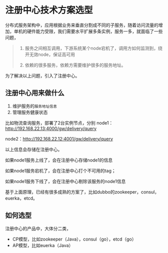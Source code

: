 # 注册中心技术方案选型

分布式服务架构中，应用根据业务来垂直分割成不同的子服务，随着访问流量的增加，单机的硬件能力受限，我们需要水平扩展多条实例，服务一多，就面临了一些问题，

>1. 服务之间相互调用，下游系统某个node宕机了，调用方如何监测到，绕开无效node，保证高可用
>
>2. 依赖的很多服务，依赖方需要维护很多的服务地址。

为了解决以上问题，引入了注册中心。

## 注册中心用来做什么

1. 维护服务的`服务地址信息`
2. 管理服务健康状态

比如物流查询服务，部署了2台实例节点，分别 
node1：http://192.168.22.13:4000/gw/delivery/query

node2：http://192.168.22.12:4001/gw/delivery/query

以上信息会存储在注册中心。

如果node1服务上线了，会在注册中心存储node1的信息

如果node1服务宕机了，会在注册中心打个不可用的tag；

如果node1服务下线了，会在注册中心剔除该服务的node1信息

基于上面原理，已经有很多成熟的方案了，比如dubbo的zookeeper，consul，euerka，etcd。

## 如何选型



注册中心的产品中，大体分二类，

- CP模型，比如zookeeper（Java），consul（go），etcd（go）
- AP模型，比如euerka（Java）